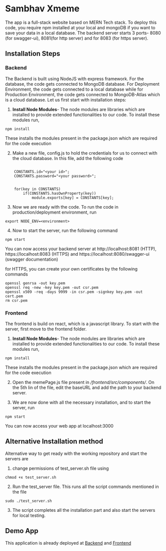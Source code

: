 # Sambhav Xmeme

The app is a full-stack website based on MERN Tech stack. To deploy this code, you require npm installed at your local and mongoDB if you want to save your data in a local database. The backend server starts 3 ports- 8080 (for swagger-ui), 8081(for http server) and for 8083 (for https server). 

## Installation Steps

### Backend

The Backend is built using NodeJS with express framework. For the database, the code gets connected to MongoDB database. For Deployment Environment, the code gets connected to a local database while for Production Environment, the code gets connected to MongoDB-Atlas which is a cloud database. Let us first start with installation steps:

1) **Install Node Modules**- The node modules are libraries which are installed to provide extended functionalities to our code. To install these modules run,
```
npm install
```
These installs the modules present in the package.json which are required for the code execution

2) Make a new file, config.js to hold the credentials for us to connect with the cloud database. In this file, add the following code
```const CONSTANTS = {};

    CONSTANTS.id="<your id>";
    CONSTANTS.password="<your password>";


    for(key in CONSTANTS)
        if(CONSTANTS.hasOwnProperty(key))
            module.exports[key] = CONSTANTS[key];
```

3) Now we are ready with the code. To run the code in production/deployment environment, run
```
export NODE_ENV=<environment>
``` 

4) Now to start the server, run the following command
```
npm start
```

You can now access your backend server at http://localhost:8081 (HTTP), https://localhost:8083 (HTTPS) and https://localhost:8080/swagger-ui (swagger documentation)

for HTTPS, you can create your own certificates by the following commands
```
openssl genrsa -out key.pem
openssl req -new -key key.pem -out csr.pem
openssl x509 -req -days 9999 -in csr.pem -signkey key.pem -out cert.pem
rm csr.pem
```

### Frontend
The frontend is build on react, which is a javascript library. To start with the server, first move to the frontend folder.

1) **Install Node Modules**- The node modules are libraries which are installed to provide extended functionalities to our code. To install these modules run,
```
npm install
```
These installs the modules present in the package.json which are required for the code execution

2) Open the memePage.js file present in */frontend/src/components/*. On the 5th lin of the file, edit the baseURL and add the path to your backend server. 

3) We are now done with all the necessary installation, and to start the server, run
```
npm start
```
You can now access your web app at localhost:3000

## Alternative Installation method
Alternative way to get ready with the working repository and start the servers are
1) change permissions of test_server.sh file using
```
chmod +x test_server.sh
```

2) Run the test_server file. This runs all the script commands mentioned in the file
```
sudo ./test_server.sh
```

3) The script completes all the installation part and also start the servers for local testing.

## Demo App
This application is already deployed at [Backend](https://sambhav-xmeme.herokuapp.com/) and [Frontend](https://sambhav-xmeme.netlify.app/)
